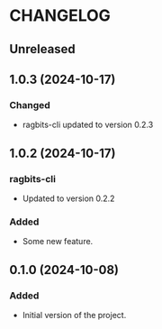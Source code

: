 # CHANGELOG

## Unreleased

## 1.0.3 (2024-10-17)

### Changed

- ragbits-cli updated to version 0.2.3

## 1.0.2 (2024-10-17)

### ragbits-cli

- Updated to version 0.2.2

### Added

- Some new feature.

## 0.1.0 (2024-10-08)

### Added

- Initial version of the project.